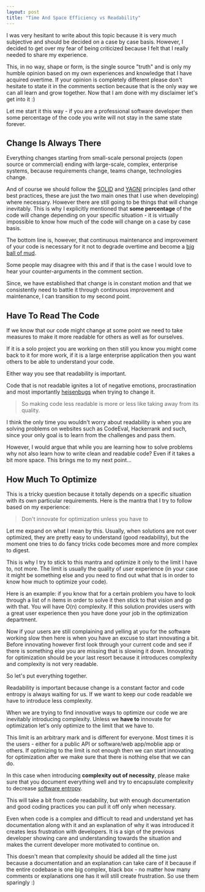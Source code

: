 ```yaml
---
layout: post
title: "Time And Space Efficiency vs Readability"
---
```


I was very hesitant to write about this topic because it is very much subjective and should be decided on a case by case basis. However, I decided to get over my fear of being criticized because I felt that I really needed to share my experience.

This, in no way, shape or form, is the single source "truth" and is only my humble opinion based on my own experiences and knowledge that I have acquired overtime. If your opinion is completely different please don't hesitate to state it in the comments section because that is the only way we can all learn and grow together. Now that I am done with my disclaimer let's get into it :)

Let me start it this way - if you are a professional software developer then some percentage of the code you write will not stay in the same state forever.

## Change Is Always There

Everything changes starting from small-scale personal projects (open source or commercial) ending with large-scale, complex, enterprise systems, because requirements change, teams change, technologies change.

And of course we should follow the [SOLID](https://en.wikipedia.org/wiki/SOLID_%28object-oriented_design%29) and [YAGNI](https://en.wikipedia.org/wiki/You_aren%27t_gonna_need_it) principles (and other best practices, these are just the two main ones that I use when developing) where necessary. However there are still going to be things that will change inevitably. This is why I explicitly mentioned that **some percentage** of the code will change depending on your specific situation - it is virtually impossible to know how much of the code will change on a case by case basis. 

The bottom line is, however, that continuous maintenance and improvement of your code is necessary for it not to degrade overtime and become a [big ball of mud](https://en.wikipedia.org/wiki/Big_ball_of_mud).

Some people may disagree with this and if that is the case I would love to hear your counter-arguments in the comment section.

Since, we have established that change is in constant motion and that we consistently need to battle it through continuous improvement and maintenance, I can transition to my second point.

## Have To Read The Code

If we know that our code might change at some point we need to take measures to make it more readable for others as well as for ourselves. 

If it is a solo project you are working on then still you know you might come back to it for more work, if it is a large enterprise application then you want others to be able to understand your code. 

Either way you see that readability is important.

Code that is not readable ignites a lot of negative emotions, procrastination and most importantly [heisenbugs](https://en.wikipedia.org/wiki/Heisenbug) when trying to change it.

> So making code less readable is more or less like taking away from its quality.

I think the only time you wouldn't worry about readability is when you are solving problems on websites such as CodeEval, Hackerrank and such, since your only goal is to learn from the challenges and pass them. 

However, I would argue that while you are learning how to solve problems why not also learn how to write clean and readable code? Even if it takes a bit more space. This brings me to my next point...

## How Much To Optimize

This is a tricky question because it totally depends on a specific situation with its own particular requirements. Here is the mantra that I try to follow based on my experience:

> Don't innovate for optimization unless you have to

Let me expand on what I mean by this. Usually, when solutions are not over optimized, they are pretty easy to understand (good readability), but the moment one tries to do fancy tricks code becomes more and more complex to digest. 

This is why I try to stick to this mantra and optimize it only to the limit I have to, not more. The limit is usually the quality of user experience (in your case it might be something else and you need to find out what that is in order to know how much to optimize your code).

Here is an example: if you know that for a certain problem you have to look through a list of n items in order to solve it then stick to that vision and go with that. You will have O(n) complexity. If this solution provides users with a great user experience then you have done your job in the optimization department.

Now if your users are still complaining and yelling at you for the software working slow then here is when you have an excuse to start innovating a bit. Before innovating however first look through your current code and see if there is something else you are missing that is slowing it down. Innovating for optimization should be your last resort because it introduces complexity and complexity is not very readable.

So let's put everything together.

Readability is important because change is a constant factor and code entropy is always waiting for us. If we want to keep our code readable we have to introduce less complexity. 

When we are trying to find innovative ways to optimize our code we are inevitably introducing complexity. Unless we **have to** innovate for optimization let's only optimize to the limit that we have to. 

This limit is an arbitrary mark and is different for everyone. Most times it is the users - either for a public API or software/web app/moblie app or others. If optimizing to the limit is not enough then we can start innovating for optimization after we make sure that there is nothing else that we can do.

In this case when introducing **complexity out of necessity**, please make sure that you document everything well and try to encapsulate complexity to decrease [software entropy](https://en.wikipedia.org/wiki/Software_entropy).

This will take a bit from code readability, but with enough documentation and good coding practices you can pull it off only when necessary.

Even when code is a complex and difficult to read and understand yet has documentation along with it and an explanation of why it was introduced it creates less frustration with developers. It is a sign of the previous developer showing care and understanding towards the situation and makes the current developer more motivated to continue on.

This doesn't mean that complexity should be added all the time just because a documentation and an explanation can take care of it because if the entire codebase is one big complex, black box - no matter how many comments or explanations one has it will still create frustration. So use them sparingly :)
